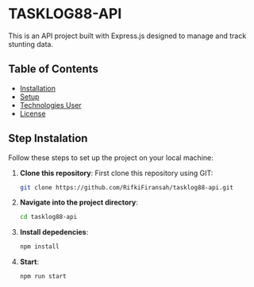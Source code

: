 # TASKLOG88-API

This is an API project built with Express.js designed to manage and track stunting data.

## Table of Contents

- [Installation](#installation)
- [Setup](#setup)
- [Technologies User](#technologies-user)
- [License](#license)

## Step Instalation

Follow these steps to set up the project on your local machine:

1. **Clone this repository**:
    First clone this repository using GIT:
    ```bash
    git clone https://github.com/RifkiFiransah/tasklog88-api.git

2. **Navigate into the project directory**:
    ```bash
    cd tasklog88-api

3. **Install depedencies**:
    ```bash
    npm install

4. **Start**:
    ```
    npm run start